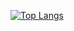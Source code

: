 [![Top Langs](https://github-readme-stats.vercel.app/api/top-langs/?username=9rotama&layout=compact&theme=kacho_ga)](https://github.com/9rotama/github-readme-stats)
